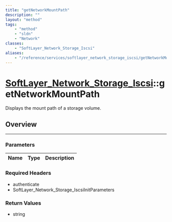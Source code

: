 ```yaml
---
title: "getNetworkMountPath"
description: ""
layout: "method"
tags:
    - "method"
    - "sldn"
    - "Network"
classes:
    - "SoftLayer_Network_Storage_Iscsi"
aliases:
    - "/reference/services/softlayer_network_storage_iscsi/getNetworkMountPath"
---
```

# [SoftLayer_Network_Storage_Iscsi](/reference/services/SoftLayer_Network_Storage_Iscsi)::getNetworkMountPath

Displays the mount path of a storage volume.


## Overview 


-----

### Parameters 
|Name | Type | Description |
| --- | --- | --- |


### Required Headers
* authenticate
* SoftLayer_Network_Storage_IscsiInitParameters


### Return Values
* string




